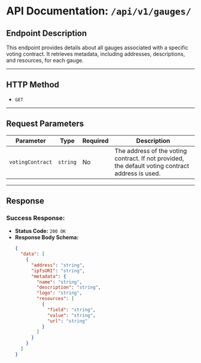 # API Documentation: `/api/v1/gauges/`

## Endpoint Description

This endpoint provides details about all gauges associated with a specific voting contract. It retrieves metadata, including addresses, descriptions, and resources, for each gauge.

---

## HTTP Method

- `GET`

---

## Request Parameters

| **Parameter**    | **Type** | **Required** | **Description**                                                                                   |
| ---------------- | -------- | ------------ | ------------------------------------------------------------------------------------------------- |
| `votingContract` | `string` | No           | The address of the voting contract. If not provided, the default voting contract address is used. |

---

## Response

### Success Response:

- **Status Code:** `200 OK`
- **Response Body Schema:**
  ```json
  {
    "data": [
      {
        "address": "string",
        "ipfsURI": "string",
        "metadata": {
          "name": "string",
          "description": "string",
          "logo": "string",
          "resources": [
            {
              "field": "string",
              "value": "string",
              "url": "string"
            }
          ]
        }
      }
    ]
  }
  ```
